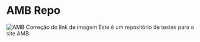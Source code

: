 # AMB Repo

![AMB](./logo-amd.png)
Correção do link de imagem
Este é um repositório de testes para o site AMB
